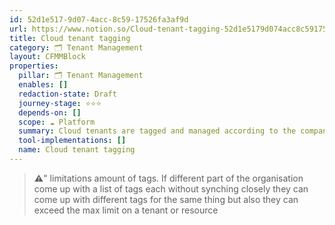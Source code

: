 ```yaml
---
id: 52d1e517-9d07-4acc-8c59-17526fa3af9d
url: https://www.notion.so/Cloud-tenant-tagging-52d1e5179d074acc8c5917526fa3af9d
title: Cloud tenant tagging
category: 🗂 Tenant Management
layout: CFMMBlock
properties:
  pillar: 🗂 Tenant Management
  enables: []
  redaction-state: Draft
  journey-stage: ⭐️⭐️⭐️
  depends-on: []
  scope: ☁️ Platform
  summary: Cloud tenants are tagged and managed according to the companies needs
  tool-implementations: []
  name: Cloud tenant tagging
---
```




> **⚠️**" limitations amount of tags. If different part of the organisation come up with a list of tags each without synching closely they can come up with different tags for the same thing but also they can exceed the max limit on a tenant or resource

